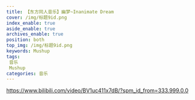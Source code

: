 ```yaml
---
title: 【东方同人音乐】幽梦~Inanimate Dream
cover: /img/标题9id.png
index_enable: true
aside_enable: true
archives_enable: true
position: both
top_img: /img/标题9id.png
keywords: Mushup
tags:
 音乐
 Mushup
categories: 音乐
---
```

https://www.bilibili.com/video/BV1uc411x7dB/?spm_id_from=333.999.0.0